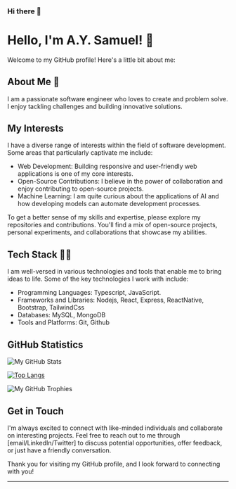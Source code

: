 ### Hi there 👋
# Hello, I'm A.Y. Samuel! 👋

Welcome to my GitHub profile! Here's a little bit about me:

## About Me 👨
I am a passionate software engineer who loves to create and problem solve. I enjoy tackling challenges and building innovative solutions.

## My Interests
I have a diverse range of interests within the field of software development. Some areas that particularly captivate me include:
- Web Development: Building responsive and user-friendly web applications is one of my core interests.
- Open-Source Contributions: I believe in the power of collaboration and enjoy contributing to open-source projects.
- Machine Learning: I am quite curious about the applications of AI and how developing models can automate development processes.

<!-- ## My Work
Throughout my journey, I've worked on numerous projects, both personal and professional. Here are a few highlights:
- Project 1: **Sentiment Analysis with Deep Learning** - Developed a sentiment analysis model using LSTM neural networks to classify emotions in text data.
- Project 2: **E-commerce Website** - Built a full-stack e-commerce website with features such as user authentication, product listing, and shopping cart functionality.
- Project 3: **OpenWeather API Wrapper** - Created a Python library that simplifies interaction with the OpenWeather API, providing easy access to weather data. -->

To get a better sense of my skills and expertise, please explore my repositories and contributions. You'll find a mix of open-source projects, personal experiments, and collaborations that showcase my abilities.

## Tech Stack 👨‍💻
I am well-versed in various technologies and tools that enable me to bring ideas to life. Some of the key technologies I work with include:
- Programming Languages: Typescript, JavaScript.
- Frameworks and Libraries: Nodejs, React, Express, ReactNative, Bootstrap, TailwindCss
- Databases: MySQL, MongoDB
- Tools and Platforms: Git, Github

## GitHub Statistics
![My GitHub Stats](https://github-read-me-stats.vercel.app/api?username=AYSamuel&show_icons=true)

[![Top Langs](https://github-read-me-stats.vercel.app/api/top-langs/?username=AYSamuel&&hide_progress=true)](https://github.com/AYSamuel/github-readme-stats)

![My GitHub Trophies](https://github-profile-trophy.vercel.app/?username=AYSamuel&theme=radical)

<!-- ## Random Developer Quote
> "Any fool can write code that a computer can understand. Good programmers write code that humans can understand." - Martin Fowler -->

## Get in Touch
I'm always excited to connect with like-minded individuals and collaborate on interesting projects. Feel free to reach out to me through [email/LinkedIn/Twitter] to discuss potential opportunities, offer feedback, or just have a friendly conversation.

Thank you for visiting my GitHub profile, and I look forward to connecting with you!

---









<!--
**AYSamuel/AYSamuel** is a ✨ _special_ ✨ repository because its `README.md` (this file) appears on your GitHub profile.

Here are some ideas to get you started:

- 🔭 I’m currently working on ...
- 🌱 I’m currently learning ...
- 👯 I’m looking to collaborate on ...
- 🤔 I’m looking for help with ...
- 💬 Ask me about ...
- 📫 How to reach me: ...
- 😄 Pronouns: ...
- ⚡ Fun fact: ...
-->
